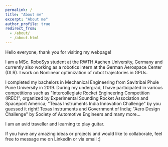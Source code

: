 ```yaml
---
permalink: /
title: "About me"
excerpt: "About me"
author_profile: true
redirect_from: 
  - /about/
  - /about.html
---
```


Hello everyone, thank you for visiting my webpage!

I am a MSc. RoboSys student at the RWTH Aachen University, Germany and currently also working as a robotics intern at the German Aerospace Center (DLR). I work on Nonlinear optimization of robot trajectories in GPUs.

I completed my bachelors in Mechanical Engineering from Savitribai Phule Pune University in 2019. During my undergrad, I have participated in various competitions such as "Intercollegiate Rocket Engineering Competition (IREC)", organized by Experimental Sounding Rocket Association and Spaceport America; "Texas Instruments India Innovation Challenge" by you guessed it right! Texas Instruments and Government of India; "Aero Design Challenge" by Society of Automotive Engineers and many more...

I am an avid traveller and learning to play guitar.

If you have any amazing ideas or projects and would like to collaborate, feel free to message me on LinkedIn or via email :)

